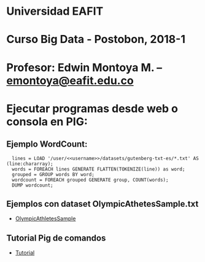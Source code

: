 # Universidad EAFIT
# Curso Big Data - Postobon, 2018-1
# Profesor: Edwin Montoya M. – emontoya@eafit.edu.co

# Ejecutar programas desde web o consola en PIG:

## Ejemplo WordCount:

      lines = LOAD '/user/<<username>>/datasets/gutenberg-txt-es/*.txt' AS (line:chararray);
      words = FOREACH lines GENERATE FLATTEN(TOKENIZE(line)) as word;
      grouped = GROUP words BY word;
      wordcount = FOREACH grouped GENERATE group, COUNT(words);
      DUMP wordcount;
      
## Ejemplos con dataset OlympicAthetesSample.txt

* [OlympicAthletesSample](OlympicAthletesSample.md)

## Tutorial Pig de comandos

* [Tutorial](PigTutorial.md)